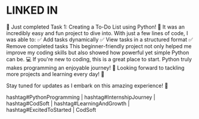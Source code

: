 <H1>LINKED IN</H1>

🎉 Just completed Task 1: Creating a To-Do List using Python! 🐍
It was an incredibly easy and fun project to dive into. With just a few lines of code, I was able to: 
✅ Add tasks dynamically 
✅ View tasks in a structured format 
✅ Remove completed tasks
This beginner-friendly project not only helped me improve my coding skills but also showed how powerful yet simple Python can be. 💻
If you're new to coding, this is a great place to start. Python truly makes programming an enjoyable journey! 🚀
Looking forward to tackling more projects and learning every day! 🙌

Stay tuned for updates as I embark on this amazing experience! 🚀

hashtag#PythonProgramming | hashtag#InternshipJourney | hashtag#CodSoft | 
hashtag#LearningAndGrowth | hashtag#ExcitedToStarted | 
CodSoft